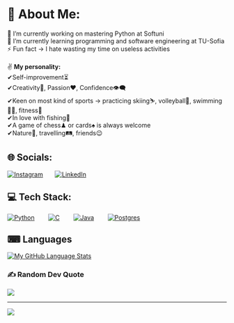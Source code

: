 # 💫 About Me:
🔭 I’m currently working on mastering Python at Softuni<br>🌱 I’m currently learning programming and software engineering at TU-Sofia<br>⚡ Fun fact -> I hate wasting my time on useless activities<br><br>✌ <b>My personality:</b><br>✔Self-improvement⏳<br>✔Creativity🔑, Passion❤, Confidence👁‍🗨<br>✔Keen on most kind of sports -> practicing skiing⛷, volleyball🏐, swimming🏊‍♀️, fitness💪<br>✔In love with fishing🎣<br>✔A game of chess♟ or cards♠ is always welcome<br>✔Nature🌅, travelling🛤, friends😉

## 🌐 Socials:
[![Instagram](https://img.shields.io/badge/Instagram-%23E4405F.svg?logo=Instagram&logoColor=white)](https://instagram.com/val_raikov)&nbsp;&nbsp;&nbsp;&nbsp;&nbsp;&nbsp; [![LinkedIn](https://img.shields.io/badge/LinkedIn-%230077B5.svg?logo=linkedin&logoColor=white)](https://linkedin.com/in/valery-raikov-6b5326253) 

## 💻 Tech Stack:
[![Python](https://img.shields.io/badge/python-3670A0?style=flat&logo=python&logoColor=ffdd54)](#) &nbsp;&nbsp;&nbsp;&nbsp;&nbsp;&nbsp; [![C](https://img.shields.io/badge/c-%2300599C.svg?style=flat&logo=c&logoColor=white)](#) &nbsp;&nbsp;&nbsp;&nbsp;&nbsp;&nbsp; [![Java](https://img.shields.io/badge/java-%23ED8B00.svg?style=flat&logo=openjdk&logoColor=white)](#) &nbsp;&nbsp;&nbsp;&nbsp;&nbsp;&nbsp; [![Postgres](https://img.shields.io/badge/postgres-%23316192.svg?style=flat&logo=postgresql&logoColor=white)](#)


## ⌨ Languages
[![My GitHub Language Stats](https://github-readme-stats.vercel.app/api/top-langs/?username=ValeryRaikov&langs_count=5&theme=tokyonight)]()

### ✍️ Random Dev Quote
![](https://quotes-github-readme.vercel.app/api?type=horizontal&theme=radical)

---
[![](https://visitcount.itsvg.in/api?id=ValeryRaikov&icon=0&color=0)](https://visitcount.itsvg.in)

<!-- Proudly created with GPRM ( https://gprm.itsvg.in ) -->
